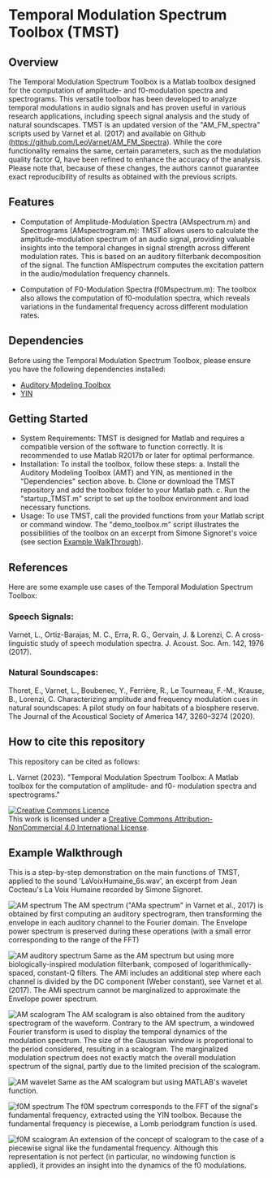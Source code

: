 # Temporal Modulation Spectrum Toolbox (TMST)
## Overview

The Temporal Modulation Spectrum Toolbox is a Matlab toolbox designed for the computation of amplitude- and f0-modulation spectra and spectrograms. This versatile toolbox has been developed to analyze temporal modulations in audio signals and has proven useful in various research applications, including speech signal analysis and the study of natural soundscapes.
TMST is an updated version of the "AM_FM_spectra" scripts used by Varnet et al. (2017) and available on Github (https://github.com/LeoVarnet/AM_FM_Spectra). While the core functionality remains the same, certain parameters, such as the modulation quality factor Q, have been refined to enhance the accuracy of the analysis. Please note that, because of these changes, the authors cannot guarantee exact reproducibility of results as obtained with the previous scripts.

## Features

- Computation of Amplitude-Modulation Spectra (AMspectrum.m) and Spectrograms (AMspectrogram.m): TMST allows users to calculate the amplitude-modulation spectrum of an audio signal, providing valuable insights into the temporal changes in signal strength across different modulation rates. This is based on an auditory filterbank decomposition of the signal. The function AMIspectrum computes the excitation pattern in the audio/modulation frequency channels.

- Computation of F0-Modulation Spectra (f0Mspectrum.m): The toolbox also allows the computation of f0-modulation spectra, which reveals variations in the fundamental frequency across different modulation rates.

## Dependencies

Before using the Temporal Modulation Spectrum Toolbox, please ensure you have the following dependencies installed:
- [Auditory Modeling Toolbox](https://amtoolbox.org/)
- [YIN](http://audition.ens.fr/adc/sw/yin.zip)

## Getting Started

- System Requirements: TMST is designed for Matlab and requires a compatible version of the software to function correctly. It is recommended to use Matlab R2017b or later for optimal performance.
- Installation: To install the toolbox, follow these steps:
a. Install the Auditory Modeling Toolbox (AMT) and YIN, as mentioned in the "Dependencies" section above.
b. Clone or download the TMST repository and add the toolbox folder to your Matlab path.
c. Run the "startup_TMST.m" script to set up the toolbox environment and load necessary functions.
- Usage: To use TMST, call the provided functions from your Matlab script or command window. The "demo_toolbox.m" script illustrates the possibilities of the toolbox on an excerpt from Simone Signoret's voice (see section [Example WalkThrough](https://github.com/LeoVarnet/TMST/blob/main/README.md#example-walkthrough)).

## References

Here are some example use cases of the Temporal Modulation Spectrum Toolbox:

### Speech Signals:
Varnet, L., Ortiz-Barajas, M. C., Erra, R. G., Gervain, J. & Lorenzi, C. A cross-linguistic study of speech modulation spectra. J. Acoust. Soc. Am. 142, 1976 (2017).

### Natural Soundscapes:
Thoret, E., Varnet, L., Boubenec, Y., Ferrière, R., Le Tourneau, F.-M., Krause, B., Lorenzi, C. Characterizing amplitude and frequency modulation cues in natural soundscapes: A pilot study on four habitats of a biosphere reserve. The Journal of the Acoustical Society of America 147, 3260–3274 (2020).

## How to cite this repository

This repository can be cited as follows: 

L. Varnet (2023). "Temporal Modulation Spectrum Toolbox: A Matlab toolbox for the computation of amplitude- and f0- modulation spectra and spectrograms." 

<a rel="license" href="http://creativecommons.org/licenses/by-nc/4.0/"><img alt="Creative Commons Licence" style="border-width:0" src="https://i.creativecommons.org/l/by-nc/4.0/88x31.png" /></a><br />This work is licensed under a <a rel="license" href="http://creativecommons.org/licenses/by-nc/4.0/">Creative Commons Attribution-NonCommercial 4.0 International License</a>.

## Example Walkthrough

This is a step-by-step demonstration on the main functions of TMST, applied to the sound 'LaVoixHumaine_6s.wav', an excerpt from Jean Cocteau's La Voix Humaine recorded by Simone Signoret.

![AM spectrum](https://github.com/LeoVarnet/TMST/blob/main/demo/demo_1.JPG)
The AM spectrum ("AMa spectrum" in Varnet et al., 2017) is obtained by first computing an auditory spectrogram, then transforming the envelope in each auditory channel to the Fourier domain. The Envelope power spectrum is preserved during these operations (with a small error corresponding to the range of the FFT)

![AM auditory spectrum](https://github.com/LeoVarnet/TMST/blob/main/demo/demo_4.jpg)
Same as the AM spectrum but using more biologically-inspired modulation filterbank, composed of logarithmically-spaced, constant-Q filters. The AMi includes an additional step where each channel is divided by the DC component (Weber constant), see Varnet et al. (2017). The AMi spectrum cannot be marginalized to approximate the Envelope power spectrum.

![AM scalogram](https://github.com/LeoVarnet/TMST/blob/main/demo/demo_2.JPG)
The AM scalogram is also obtained from the auditory spectrogram of the waveform. Contrary to the AM spectrum, a windowed Fourier transform is used to display the temporal dynamics of the modulation spectrum. The size of the Gaussian window is proportional to the period considered, resulting in a scalogram. The marginalized modulation spectrum does not exactly match the overall modulation spectrum of the signal, partly due to the limited precision of the scalogram.

![AM wavelet](https://github.com/LeoVarnet/TMST/blob/main/demo/demo_3.JPG)
Same as the AM scalogram but using MATLAB's wavelet function.

![f0M spectrum](https://github.com/LeoVarnet/TMST/blob/main/demo/demo_5.JPG)
The f0M spectrum corresponds to the FFT of the signal's fundamental frequency, extracted using the YIN toolbox. Because the fundamental frequency is piecewise, a Lomb periodgram function is used.

![f0M scalogram](https://github.com/LeoVarnet/TMST/blob/main/demo/demo_6.JPG)
An extension of the concept of scalogram to the case of a piecewise signal like the fundamental frequency. Although this representation is not perfect (in particular, no windowing function is applied), it provides an insight into the dynamics of the f0 modulations.
